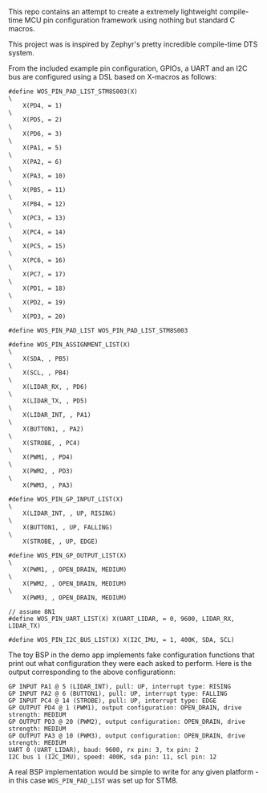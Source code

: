This repo contains an attempt to create a extremely lightweight compile-time MCU pin configuration framework using nothing but standard C macros. 

This project was is inspired by Zephyr's pretty incredible compile-time DTS system.

From the included example pin configuration, GPIOs, a UART and an I2C bus are configured using a DSL based on X-macros as follows:

```
#define WOS_PIN_PAD_LIST_STM8S003(X)                                           \
    X(PD4, = 1)                                                                \
    X(PD5, = 2)                                                                \
    X(PD6, = 3)                                                                \
    X(PA1, = 5)                                                                \
    X(PA2, = 6)                                                                \
    X(PA3, = 10)                                                               \
    X(PB5, = 11)                                                               \
    X(PB4, = 12)                                                               \
    X(PC3, = 13)                                                               \
    X(PC4, = 14)                                                               \
    X(PC5, = 15)                                                               \
    X(PC6, = 16)                                                               \
    X(PC7, = 17)                                                               \
    X(PD1, = 18)                                                               \
    X(PD2, = 19)                                                               \
    X(PD3, = 20)

#define WOS_PIN_PAD_LIST WOS_PIN_PAD_LIST_STM8S003

#define WOS_PIN_ASSIGNMENT_LIST(X)                                             \
    X(SDA, , PB5)                                                              \
    X(SCL, , PB4)                                                              \
    X(LIDAR_RX, , PD6)                                                         \
    X(LIDAR_TX, , PD5)                                                         \
    X(LIDAR_INT, , PA1)                                                        \
    X(BUTTON1, , PA2)                                                          \
    X(STROBE, , PC4)                                                           \
    X(PWM1, , PD4)                                                             \
    X(PWM2, , PD3)                                                             \
    X(PWM3, , PA3)

#define WOS_PIN_GP_INPUT_LIST(X)                                               \
    X(LIDAR_INT, , UP, RISING)                                                 \
    X(BUTTON1, , UP, FALLING)                                                  \
    X(STROBE, , UP, EDGE)

#define WOS_PIN_GP_OUTPUT_LIST(X)                                              \
    X(PWM1, , OPEN_DRAIN, MEDIUM)                                              \
    X(PWM2, , OPEN_DRAIN, MEDIUM)                                              \
    X(PWM3, , OPEN_DRAIN, MEDIUM)

// assume 8N1
#define WOS_PIN_UART_LIST(X) X(UART_LIDAR, = 0, 9600, LIDAR_RX, LIDAR_TX)

#define WOS_PIN_I2C_BUS_LIST(X) X(I2C_IMU, = 1, 400K, SDA, SCL)
```

The toy BSP in the demo app implements fake configuration functions that print out what configuration they were each asked to perform. Here is the output corresponding to the above configurationn:

```
GP INPUT PA1 @ 5 (LIDAR_INT), pull: UP, interrupt type: RISING
GP INPUT PA2 @ 6 (BUTTON1), pull: UP, interrupt type: FALLING
GP INPUT PC4 @ 14 (STROBE), pull: UP, interrupt type: EDGE
GP OUTPUT PD4 @ 1 (PWM1), output configuration: OPEN_DRAIN, drive strength: MEDIUM
GP OUTPUT PD3 @ 20 (PWM2), output configuration: OPEN_DRAIN, drive strength: MEDIUM
GP OUTPUT PA3 @ 10 (PWM3), output configuration: OPEN_DRAIN, drive strength: MEDIUM
UART 0 (UART_LIDAR), baud: 9600, rx pin: 3, tx pin: 2
I2C bus 1 (I2C_IMU), speed: 400K, sda pin: 11, scl pin: 12
```

A real BSP implementation would be simple to write for any given platform - in this case `WOS_PIN_PAD_LIST` was set up for STM8. 